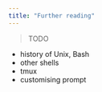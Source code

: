 ```yaml
---
title: "Further reading"
---
```


> TODO

- history of Unix, Bash
- other shells
- tmux
- customising prompt
